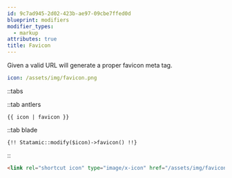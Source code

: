 ```yaml
---
id: 9c7ad945-2d02-423b-ae97-09cbe7ffed0d
blueprint: modifiers
modifier_types:
  - markup
attributes: true
title: Favicon
---
```

Given a valid URL will generate a proper favicon meta tag.

```yaml
icon: /assets/img/favicon.png
```

::tabs

::tab antlers
```antlers
{{ icon | favicon }}
```
::tab blade
```blade
{!! Statamic::modify($icon)->favicon() !!}
```
::

```html
<link rel="shortcut icon" type="image/x-icon" href="/assets/img/favicon.png">
```
